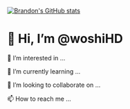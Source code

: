 [![Brandon's GitHub stats](https://github-readme-stats.vercel.app/api?username=woshiHD&show_icons=true&theme=vue-dark&border-radius)](https://github.com/anuraghazra/github-readme-stats)

<!-- [![Top Langs](https://github-readme-stats.vercel.app/api/top-langs/?username=woshiHD&theme=vue-dark)](https://github.com/anuraghazra/github-readme-stats) -->

 <h1>👋 Hi, I’m @woshiHD</h1>
 <p>👀 I’m interested in ... </p>
 <p> 🌱 I’m currently learning ... </p>
 <p>💞️ I’m looking to collaborate on ... </p>
 <p>📫 How to reach me ... </p>





<!---
woshiHD/woshiHD is a ✨ special ✨ repository because its `README.md` (this file) appears on your GitHub profile.
You can click the Preview link to take a look at your changes.
--->

